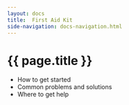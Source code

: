 ```yaml
---
layout: docs
title:  First Aid Kit
side-navigation: docs-navigation.html
---
```


# {{ page.title }}

- How to get started
- Common problems and solutions
- Where to get help

